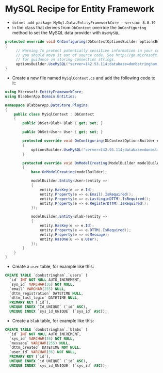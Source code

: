 # MySQL Recipe for Entity Framework

- ```dotnet add package MySql.Data.EntityFrameworkCore --version 8.0.19```
- In the class that derives from ```DbContext``` override the ```OnConfiguring``` method to set the MySQL data provider with ```UseMySQL```.

```C#
protected override void OnConfiguring(DbContextOptionsBuilder optionsBuilder)
{
     // Warning To protect potentially sensitive information in your connection string,
     // you should move it out of source code. See http://go.microsoft.com/fwlink/?LinkId=723263
     // for guidance on storing connection strings.
     optionsBuilder.UseMySQL("server=142.93.114;database=donbstringham;user=donbstringham;password=letmein");
}
```

- Create a new file named ```MySqlContext.cs``` and add the following code to it:

```C#
using Microsoft.EntityFrameworkCore;
using BlabberApp.Domain.Entities;

namespace BlabberApp.DataStore.Plugins
{
    public class MySqlContext : DbContext
    {
        public DbSet<Blab> Blab { get; set; }

        public DbSet<User> User { get; set; }

        protected override void OnConfiguring(DbContextOptionsBuilder optionsBuilder)
        {
            optionsBuilder.UseMySQL("server=142.93.114;database=donbstringham;user=donbstringham;password=letmein");
        }

        protected override void OnModelCreating(ModelBuilder modelBuilder)
        {
            base.OnModelCreating(modelBuilder);

            modelBuilder.Entity<User>(entity =>
            {
                entity.HasKey(e => e.Id);
                entity.Property(e => e.Email).IsRequired();
                entity.Property(e => e.LastLoginDTTM).IsRequired();
                entity.Property(e => e.RegisterDTTM).IsRequired();
            });

            modelBuilder.Entity<Blab>(entity =>
            {
                entity.HasKey(e => e.Id);
                entity.Property(e => e.DTTM).IsRequired();
                entity.Property(e => e.Message);
                entity.HasOne(u => u.User);
            });
        }
    }
}
```

- Create a ```user``` table, for example like this:

```sql
CREATE TABLE `donbstringham`.`users` (
  `id` INT NOT NULL AUTO_INCREMENT,
  `sys_id` VARCHAR(36) NOT NULL,
  `email` VARCHAR(255) NULL,
  `dttm_registration` DATETIME NULL,
  `dttm_last_login` DATETIME NULL,
  PRIMARY KEY (`id`),
  UNIQUE INDEX `Id_UNIQUE` (`id` ASC),
  UNIQUE INDEX `sys_id_UNIQUE` (`sys_id` ASC));
```

- Create a ```blab``` table, for example like this:

```sql
CREATE TABLE `donbstringham`.`blabs` (
  `id` INT NOT NULL AUTO_INCREMENT,
  `sys_id` VARCHAR(36) NOT NULL,
  `message` VARCHAR(255) NULL,
  `dttm_created` DATETIME NOT NULL,
  `user_id` VARCHAR(36) NOT NULL,
  PRIMARY KEY (`id`),
  UNIQUE INDEX `id_UNIQUE` (`id` ASC),
  UNIQUE INDEX `sys_id_UNIQUE` (`sys_id` ASC));
```
